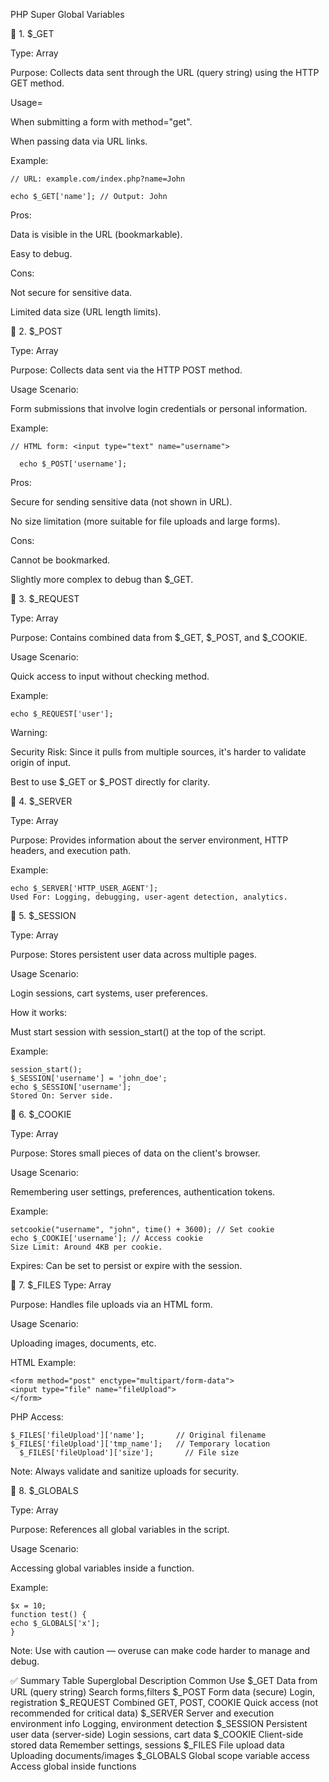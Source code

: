  PHP Super Global Variables

🔹 1. $_GET
  
   Type: Array

   Purpose: Collects data sent through the URL (query string) using the HTTP GET method.

   Usage=

   When submitting a form with method="get".

   When passing data via URL links.

   Example:


    // URL: example.com/index.php?name=John

    echo $_GET['name']; // Output: John
  Pros:

   Data is visible in the URL (bookmarkable).

   Easy to debug.

  Cons:

   Not secure for sensitive data.

   Limited data size (URL length limits).



🔹 2. $_POST

   Type: Array

   Purpose: Collects data sent via the HTTP POST method.

   Usage Scenario:

   Form submissions that involve login credentials or personal information.

   Example:


    // HTML form: <input type="text" name="username">
     
      echo $_POST['username'];

   Pros:

   Secure for sending sensitive data (not shown in URL).

   No size limitation (more suitable for file uploads and large forms).

   Cons:

   Cannot be bookmarked.

   Slightly more complex to debug than $_GET.



🔹 3. $_REQUEST

  Type: Array

  Purpose: Contains combined data from $_GET, $_POST, and $_COOKIE.

  Usage Scenario:

   Quick access to input without checking method.

  Example:

    echo $_REQUEST['user'];

  Warning:

  Security Risk: Since it pulls from multiple sources, it's harder to validate origin of input.

  Best to use $_GET or $_POST directly for clarity.



🔹 4. $_SERVER

   Type: Array

  Purpose: Provides information about the server environment, HTTP headers, and execution path.

  Example:

    echo $_SERVER['HTTP_USER_AGENT'];
    Used For: Logging, debugging, user-agent detection, analytics.



🔹 5. $_SESSION

  Type: Array

  Purpose: Stores persistent user data across multiple pages.

  Usage Scenario:

   Login sessions, cart systems, user preferences.

  How it works:

  Must start session with session_start() at the top of the script.

  Example:

    session_start();
    $_SESSION['username'] = 'john_doe';
    echo $_SESSION['username'];
    Stored On: Server side.


🔹 6. $_COOKIE

  Type: Array

  Purpose: Stores small pieces of data on the client's browser.

  Usage Scenario:

  Remembering user settings, preferences, authentication tokens.

  Example:

    setcookie("username", "john", time() + 3600); // Set cookie
    echo $_COOKIE['username']; // Access cookie
    Size Limit: Around 4KB per cookie.

  Expires: Can be set to persist or expire with the session.


🔹 7. $_FILES
  Type: Array

 Purpose: Handles file uploads via an HTML form.

 Usage Scenario:

 Uploading images, documents, etc.

 HTML Example:

    <form method="post" enctype="multipart/form-data">
    <input type="file" name="fileUpload">
    </form>
  
  PHP Access:
  
    $_FILES['fileUpload']['name'];       // Original filename
    $_FILES['fileUpload']['tmp_name'];   // Temporary location
      $_FILES['fileUpload']['size'];       // File size

  Note: Always validate and sanitize uploads for security.



🔹 8. $_GLOBALS

  Type: Array
 
  Purpose: References all global variables in the script.

  Usage Scenario:

  Accessing global variables inside a function.

 Example:

    $x = 10;
    function test() {
    echo $_GLOBALS['x'];
    }

 Note: Use with caution — overuse can make code harder to manage and debug.


✅ Summary Table
  Superglobal	      Description	                                                Common Use
  $_GET	            Data from URL (query string)	                               Search forms,filters
  $_POST	           Form data (secure)	                                         Login, registration
  $_REQUEST	        Combined GET, POST,                                        COOKIE	Quick access (not recommended for critical data)
  $_SERVER	         Server and execution environment info	Logging,             environment detection
  $_SESSION	        Persistent user data (server-side)	Login sessions,         cart data
  $_COOKIE	         Client-side stored data	Remember settings,                 sessions
  $_FILES	          File upload                                                data	Uploading documents/images
  $_GLOBALS	        Global scope variable access	                              Access global inside functions
